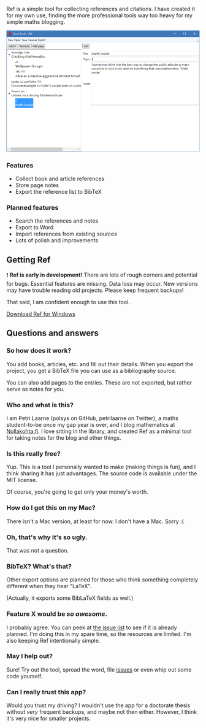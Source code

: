 Ref is a simple tool for collecting references and citations. I have created it for my own use, finding the more professional tools way too heavy for my simple maths blogging.

![Ref screenshot](index_screenshot.png "Screenshot of Ref")

### Features
* Collect book and article references
* Store page notes
* Export the reference list to BibTeX

### Planned features
* Search the references and notes
* Export to Word
* Import references from existing sources
* Lots of polish and improvements

## Getting Ref
:heavy_exclamation_mark: **Ref is early in development!** There are lots of rough corners and potential for bugs. Essential features are missing. Data loss may occur. New versions may have trouble reading old projects. Please keep frequent backups!

That said, I am confident enough to use this tool.

<a class="btn" href="https://github.com/polsys/Ref/releases">Download Ref for Windows</a>

## Questions and answers

### So how does it work?
You add books, articles, etc. and fill out their details. When you export the project, you get a BibTeX file you can use as a bibliography source.

You can also add pages to the entries. These are not exported, but rather serve as notes for you.

### Who and what is this?
I am Petri Laarne (polsys on GitHub, petrilaarne on Twitter), a maths student-to-be once my gap year is over, and I blog mathematics at [Nollakohta.fi](www.nollakohta.fi). I love sitting in the library, and created Ref as a minimal tool for taking notes for the blog and other things.

### Is this really free?
Yup. This is a tool I personally wanted to make (making things is fun), and I think sharing it has just advantages. The source code is available under the MIT license.

Of course, you're going to get only your money's worth.

### How do I get this on my Mac?
There isn't a Mac version, at least for now. I don't have a Mac. Sorry :(

### Oh, that's why it's so ugly.
That was not a question.

### BibTeX? What's that?
Other export options are planned for those who think something completely different when they hear "LaTeX".

(Actually, it exports some BibLaTeX fields as well.)

### Feature X would be *so awesome*.
I probably agree. You can peek at [the issue list](https://github.com/polsys/Ref/issues) to see if it is already planned. I'm doing this in my spare time, so the resources are limited. I'm also keeping Ref intentionally simple.

### May I help out?
Sure! Try out the tool, spread the word, file [issues](https://github.com/polsys/Ref/issues) or even whip out some code yourself.

### Can I really trust this app?
Would you trust my driving? I wouldn't use the app for a doctorate thesis without *very* frequent backups, and maybe not then either. However, I think it's very nice for smaller projects.
